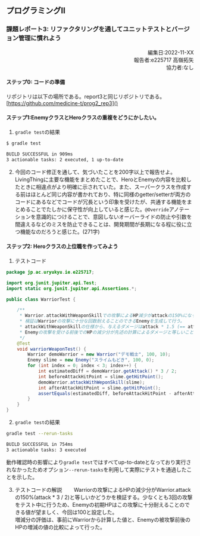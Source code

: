 ## プログラミングⅡ 
### 課題レポート3: リファクタリングを通してユニットテストとバージョン管理に慣れよう

<script type="text/javascript" async src="https://cdnjs.cloudflare.com/ajax/libs/mathjax/2.7.7/MathJax.js?config=TeX-MML-AM_CHTML">
</script>
<script type="text/x-mathjax-config">
 MathJax.Hub.Config({
 tex2jax: {
 inlineMath: [['$', '$'] ],
 displayMath: [ ['$$','$$'], ["\\[","\\]"] ]
 }
 });
</script>

<div style="text-align: right;">
編集日:2022-11-XX<br>
報告者:e225717 高嶺拓矢<br>  
協力者:なし
</div>

#### ステップ0: コードの準備
リポジトリは以下の場所である。report3と同じリポジトリである。
[https://github.com/medicine-t/prog2_rep3]()

#### ステップ1:EnemyクラスとHeroクラスの重複をどうにかしたい。
1. `gradle test`の結果
```bash
$ gradle test

BUILD SUCCESSFUL in 909ms
3 actionable tasks: 2 executed, 1 up-to-date
```

2. 今回のコード修正を通して、気づいたことを200字以上で報告せよ。  
LivingThingに主要な機能をまとめたことで、HeroとEnemyの内容を比較したときに相違点がより明確に示されていた。また、スーパークラスを作成する前はほとんど同じ内容が書かれており、特に同様のgetter/setterが両方のコードにあるなどでコードが冗長という印象を受けたが、共通する機能をまとめることでたしかに保守性が向上していると感じた。`@Override`アノテーションを意識的につけることで、意図しないオーバーライドの防止や引数を間違えるなどのミスを防止できることは、開発期間が長期になる程に役に立つ機能なのだろうと感じた。(271字)



#### ステップ2: Heroクラスの上位職を作ってみよう
1. テストコード
```java
package jp.ac.uryukyu.ie.e225717;

import org.junit.jupiter.api.Test;
import static org.junit.jupiter.api.Assertions.*;

public class WarriorTest {

    /**
     * Warrior.attackWithWeaponSkillでの攻撃によるHP減少がattackの150%になっているかの確認
     * 検証はWarriorの攻撃に十分な回数耐えることのできるEnemyを生成して行う。
     * attackWithWeaponSkillの仕様から、与えるダメージはattack * 1.5 (== attack * 3 / 2)である
     * Enemyの攻撃を受ける前後でのHPの減少分が先述の計算によるダメージと等しいことを期待する
     */
    @Test
    void warriorWeaponTest() {
        Warrior demoWarrior = new Warrior("デモ戦士", 100, 10);
        Enemy slime = new Enemy("スライムもどき", 100, 0);
        for (int index = 0; index < 3; index++) {
            int estimatedDiff = demoWarrior.getAttack() * 3 / 2;
            int beforeAttackHitPoint = slime.getHitPoint();
            demoWarrior.attackWithWeponSkill(slime);
            int afterAttackHitPoint = slime.getHitPoint();
            assertEquals(estimatedDiff, beforeAttackHitPoint - afterAttackHitPoint);
        }
    }
}
```

2. `gradle test`の結果
``` bash
gradle test --rerun-tasks

BUILD SUCCESSFUL in 754ms
3 actionable tasks: 3 executed
```
動作確認時の影響により`gradle test`ではすべてup-to-dateとなっており実行されなかったためオプション`--rerun-tasks`を利用して実際にテストを通過したことを示した。


3. テストコードの解説　　
Warriorの攻撃によるHPの減少分がWarrior.attackの150%(attack * 3 / 2)と等しいかどうかを検証する。少なくとも3回の攻撃をテスト中に行うため、Enemyの初期HPはこの攻撃に十分耐えることのできる値が望ましく、今回は100と設定した。  
増減分の評価は、事前にWarriorから計算した値と、Enemyの被攻撃前後のHPの増減の値の比較によって行った。